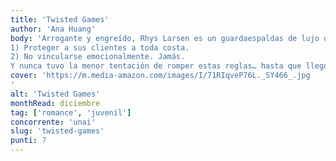 ```yaml
---
title: 'Twisted Games'
author: 'Ana Huang'
body: 'Arrogante y engreído, Rhys Larsen es un guardaespaldas de lujo que tiene dos normas:
1) Proteger a sus clientes a toda costa.
2) No vincularse emocionalmente. Jamás.
Y nunca tuvo la menor tentación de romper estas reglas… hasta que llegó ella.'
cover: 'https://m.media-amazon.com/images/I/71RIqveP76L._SY466_.jpg
'
alt: 'Twisted Games'
monthRead: diciembre
tag: ['romance', 'juvenil']
concorrente: 'unai'
slug: 'twisted-games'
punti: 7
---
```


